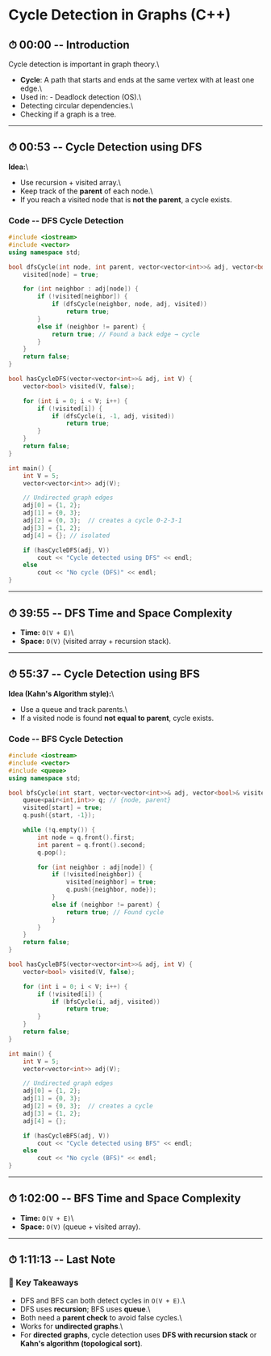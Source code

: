 # Cycle Detection in Graphs (C++)

## ⏱ 00:00 -- Introduction

Cycle detection is important in graph theory.\
- **Cycle**: A path that starts and ends at the same vertex with at
least one edge.\
- Used in: - Deadlock detection (OS).\
- Detecting circular dependencies.\
- Checking if a graph is a tree.

------------------------------------------------------------------------

## ⏱ 00:53 -- Cycle Detection using DFS

**Idea:**\
- Use recursion + visited array.\
- Keep track of the **parent** of each node.\
- If you reach a visited node that is **not the parent**, a cycle
exists.

### Code -- DFS Cycle Detection

``` cpp
#include <iostream>
#include <vector>
using namespace std;

bool dfsCycle(int node, int parent, vector<vector<int>>& adj, vector<bool>& visited) {
    visited[node] = true;

    for (int neighbor : adj[node]) {
        if (!visited[neighbor]) {
            if (dfsCycle(neighbor, node, adj, visited))
                return true;
        }
        else if (neighbor != parent) {
            return true; // Found a back edge → cycle
        }
    }
    return false;
}

bool hasCycleDFS(vector<vector<int>>& adj, int V) {
    vector<bool> visited(V, false);

    for (int i = 0; i < V; i++) {
        if (!visited[i]) {
            if (dfsCycle(i, -1, adj, visited))
                return true;
        }
    }
    return false;
}

int main() {
    int V = 5;
    vector<vector<int>> adj(V);

    // Undirected graph edges
    adj[0] = {1, 2};
    adj[1] = {0, 3};
    adj[2] = {0, 3};  // creates a cycle 0-2-3-1
    adj[3] = {1, 2};
    adj[4] = {}; // isolated

    if (hasCycleDFS(adj, V))
        cout << "Cycle detected using DFS" << endl;
    else
        cout << "No cycle (DFS)" << endl;
}
```

------------------------------------------------------------------------

## ⏱ 39:55 -- DFS Time and Space Complexity

-   **Time:** `O(V + E)`\
-   **Space:** `O(V)` (visited array + recursion stack).

------------------------------------------------------------------------

## ⏱ 55:37 -- Cycle Detection using BFS

**Idea (Kahn's Algorithm style):**\
- Use a queue and track parents.\
- If a visited node is found **not equal to parent**, cycle exists.

### Code -- BFS Cycle Detection

``` cpp
#include <iostream>
#include <vector>
#include <queue>
using namespace std;

bool bfsCycle(int start, vector<vector<int>>& adj, vector<bool>& visited) {
    queue<pair<int,int>> q; // {node, parent}
    visited[start] = true;
    q.push({start, -1});

    while (!q.empty()) {
        int node = q.front().first;
        int parent = q.front().second;
        q.pop();

        for (int neighbor : adj[node]) {
            if (!visited[neighbor]) {
                visited[neighbor] = true;
                q.push({neighbor, node});
            }
            else if (neighbor != parent) {
                return true; // Found cycle
            }
        }
    }
    return false;
}

bool hasCycleBFS(vector<vector<int>>& adj, int V) {
    vector<bool> visited(V, false);

    for (int i = 0; i < V; i++) {
        if (!visited[i]) {
            if (bfsCycle(i, adj, visited))
                return true;
        }
    }
    return false;
}

int main() {
    int V = 5;
    vector<vector<int>> adj(V);

    // Undirected graph edges
    adj[0] = {1, 2};
    adj[1] = {0, 3};
    adj[2] = {0, 3};  // creates a cycle
    adj[3] = {1, 2};
    adj[4] = {};

    if (hasCycleBFS(adj, V))
        cout << "Cycle detected using BFS" << endl;
    else
        cout << "No cycle (BFS)" << endl;
}
```

------------------------------------------------------------------------

## ⏱ 1:02:00 -- BFS Time and Space Complexity

-   **Time:** `O(V + E)`\
-   **Space:** `O(V)` (queue + visited array).

------------------------------------------------------------------------

## ⏱ 1:11:13 -- Last Note

### 🔑 Key Takeaways

-   DFS and BFS can both detect cycles in `O(V + E)`.\
-   DFS uses **recursion**; BFS uses **queue**.\
-   Both need a **parent check** to avoid false cycles.\
-   Works for **undirected graphs**.\
-   For **directed graphs**, cycle detection uses **DFS with recursion
    stack** or **Kahn's algorithm (topological sort)**.
